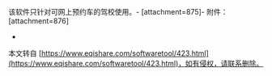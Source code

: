 该软件只针对可网上预约车的驾校使用。-
\[attachment=875\]-
附件：\[attachment=876\]

-

本文转自 [https://www.eqishare.com/softwaretool/423.html](https://www.eqishare.com/softwaretool/423.html)，如有侵权，请联系删除。